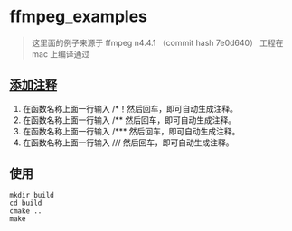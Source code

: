 # ffmpeg_examples

> 这里面的例子来源于 ffmpeg n4.4.1 （commit hash 7e0d640）
> 工程在 mac 上编译通过


## [添加注释](https://blog.jetbrains.com/clion/2016/05/keep-your-code-documented/)
1. 在函数名称上面一行输入 /*！然后回车，即可自动生成注释。
2. 在函数名称上面一行输入 /** 然后回车，即可自动生成注释。
3. 在函数名称上面一行输入 /*** 然后回车，即可自动生成注释。
4. 在函数名称上面一行输入 /// 然后回车，即可自动生成注释。


## 使用
```
mkdir build
cd build
cmake ..
make
```